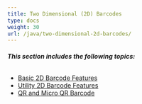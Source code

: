 ```yaml
---
title: Two Dimensional (2D) Barcodes
type: docs
weight: 30
url: /java/two-dimensional-2d-barcodes/
---
```


###### **This section includes the following topics:**
- [Basic 2D Barcode Features](/barcode/java/basic-2d-barcode-features/)
- [Utility 2D Barcode Features](/barcode/java/utility-2d-barcode-features/)
- [QR and Micro QR Barcode](/barcode/java/qr-and-micro-qr-barcode/)
